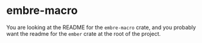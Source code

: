 # embre-macro
You are looking at the README for the `embre-macro` crate, and you probably want the readme for the `ember` crate at the root of the project.  
